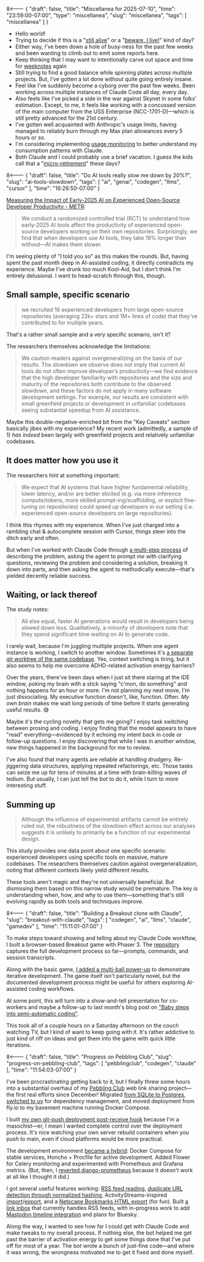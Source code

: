 8<--- { "draft": false, "title": "Miscellanea for 2025-07-10", "time": "23:59:00-07:00", "type": "miscellanea", "slug": "miscellanea", "tags": [ "miscellanea" ] }

- Hello world!
- Trying to decide if this is a "[still alive](https://www.youtube.com/watch?v=Y6ljFaKRTrI)" or a "[beware, I live!](https://www.youtube.com/watch?v=CC2iqlvifSU)" kind of day?
- Either way, I've been down a hole of busy-ness for the past few weeks and been wanting to climb out to emit some reports here.
- Keep thinking that I may want to intentionally carve out space and time for [weeknotes](https://blog.lmorchard.com/tag/weeknotes/) again
- Still trying to find a good balance while spinning plates across multiple projects. But, I've gotten a lot done without quite going entirely insane.
- Feel like I've suddenly become a cyborg over the past few weeks. Been working across multiple instances of Claude Code all day, every day.
- Also feels like I've picked a side in the war against Skynet in some folks' estimation. Except, to me, it feels like working with a concussed version of the main computer from the USS Enterprise (NCC-1701-D)—which is still pretty advanced for the 21st century.
- I've gotten well acquainted with Anthropic's usage limits, having managed to reliably burn through my Max plan allowances every 5 hours or so.
- I'm considering implementing [usage monitoring](https://docs.anthropic.com/en/docs/claude-code/monitoring-usage) to better understand my consumption patterns with Claude.
- Both Claude and I could probably use a brief vacation. I guess the kids call that a "[micro-retirement](https://www.fastcompany.com/91357784/what-is-a-micro-retirement-inside-the-latest-gen-z-trend)" these days?

8<--- { "draft": false, "title": "Do AI tools really slow me down by 20%?", "slug": "ai-tools-slowdown", "tags": [ "ai", "genai", "codegen", "llms", "cursor" ], "time": "16:26:50-07:00" }

[Measuring the Impact of Early-2025 AI on Experienced Open-Source Developer Productivity - METR](https://metr.org/blog/2025-07-10-early-2025-ai-experienced-os-dev-study/):

  > We conduct a randomized controlled trial \(RCT\) to understand how early-2025 AI tools affect the productivity of experienced open-source developers working on their own repositories. Surprisingly, we find that when developers use AI tools, they take 19% longer than without—AI makes them slower.

I'm seeing plenty of "I told you so" as this makes the rounds. But, having spent the past month deep in AI-assisted coding, it directly contradicts my experience. Maybe I've drunk too much Kool-Aid, but I don't think I'm entirely delusional. I want to head-scratch through this, though.

## Small sample, specific scenario

> we recruited 16 experienced developers from large open-source repositories (averaging 22k+ stars and 1M+ lines of code) that they’ve contributed to for multiple years.

That's a rather small sample and a very specific scenario, isn't it?

The researchers themselves acknowledge the limitations:

> We caution readers against overgeneralizing on the basis of our results. The slowdown we observe does not imply that current AI tools do not often improve developer’s productivity—we find evidence that the high developer familiarity with repositories and the size and maturity of the repositories both contribute to the observed slowdown, and these factors do not apply in many software development settings. For example, our results are consistent with small greenfield projects or development in unfamiliar codebases seeing substantial speedup from AI assistance.

Maybe this double-negative-enriched bit from the "Key Caveats" section basically jibes with my experience? My recent work (admittedly, a sample of 1) *has indeed* been largely with greenfield projects and relatively unfamiliar codebases.

## It does matter how you use it

The researchers hint at something important:

>We expect that AI systems that have higher fundamental reliability, lower latency, and/or are better elicited (e.g. via more inference compute/tokens, more skilled prompt-ing/scaffolding, or explicit fine-tuning on repositories) could speed up developers in our setting (i.e. experienced open-source developers on large repositories).

I think this rhymes with my experience. When I've just charged into a rambling chat & autocomplete session with Cursor, things steer into the ditch early and often.

But when I've worked with Claude Code through [a multi-step process](https://blog.lmorchard.com/2025/06/07/semi-automatic-coding/) of describing the problem, asking the agent to prompt _me_ with clarifying questions, reviewing the problem and considering a solution, breaking it down into parts, and then asking the agent to methodically execute—that's yielded decently reliable success.

## Waiting, or lack thereof

The study notes:

> All else equal, faster AI generations would result in developers being slowed down less. Qualitatively, a minority of developers note that they spend significant time waiting on AI to generate code.

I rarely wait, because I'm juggling multiple projects. When one agent instance is working, I switch to another window. Sometimes it's [a separate git worktree of the same codebase](https://docs.anthropic.com/en/docs/claude-code/common-workflows#run-parallel-claude-code-sessions-with-git-worktrees). Yes, context switching is tiring, but it also seems to help me overcome ADHD-related activation energy barriers?

Over the years, there've been days when I just sit there staring at the IDE window, poking my brain with a stick saying "c'mon, do something" and nothing happens for an hour or more. I'm not planning my next move, I'm just dissociating. My executive function doesn't, like, function. Often. *My own brain* makes me wait long periods of time before it starts generating useful results. 😅

Maybe it's the cycling novelty that gets me going? I enjoy task switching between prosing and coding. I enjoy finding that the model appears to have "read" everything—evidenced by it echoing my intent back in code or follow-up questions. I enjoy discovering that while I was in another window, new things happened in the background for me to review.

I've also found that many agents are reliable at handling drudgery. Re-jiggering data structures, applying repeated refactorings, etc. Those tasks can seize me up for tens of minutes at a time with brain-killing waves of tedium. But usually, I can just tell the bot to do it, while I turn to more interesting stuff.

## Summing up

> Although the influence of experimental artifacts cannot be entirely ruled out, the robustness of the slowdown effect across our analyses suggests it is unlikely to primarily be a function of our experimental design.

This study provides one data point about one specific scenario: experienced developers using specific tools on massive, mature codebases. The researchers themselves caution against overgeneralization, noting that different contexts likely yield different results.

These tools aren't magic and they're not universally beneficial. But dismissing them based on this narrow study would be premature. The key is understanding when, how, and why to use them—something that's still evolving rapidly as both tools and techniques improve.

8<--- { "draft": false, "title": "Building a Breakout clone with Claude", "slug": "breakout-with-claude", "tags": [ "codegen", "ai", "llms", "claude", "gamedev" ], "time": "11:11:01-07:00" }

To make steps toward showing and telling about my Claude Code workflow, I built a browser-based Breakout game with Phaser 3. The [repository](https://github.com/lmorchard/claude-breakout-clone) captures the full development process so far—prompts, commands, and session transcripts.

Along with the basic game, [I added a multi-ball power-up](https://github.com/lmorchard/claude-breakout-clone/tree/main/docs/dev-sessions/2025-07-05-1336-multiball) to demonstrate iterative development. The game itself isn't particularly novel, but the documented development process might be useful for others exploring AI-assisted coding workflows.

At some point, this will turn into a show-and-tell presentation for co-workers and maybe a follow-up to last month's blog post on ["Baby steps into semi-automatic coding"](https://blog.lmorchard.com/2025/06/07/semi-automatic-coding/).

This took all of a couple hours on a Saturday afternoon on the couch watching TV, but I kind of want to keep going with it. It's rather addictive to just kind of riff on ideas and get them into the game with quick little iterations.

8<--- { "draft": false, "title": "Progress on Pebbling Club", "slug": "progress-on-pebbling-club", "tags": [ "pebblingclub", "codegen", "claude" ], "time": "11:54:03-07:00" }

I've been procrastinating getting back to it, but I finally threw some hours into a substantial overhaul of my [Pebbling Club](https://github.com/lmorchard/pebbling-club) web link sharing project—the first real efforts since December! Migrated [from SQLite to Postgres](https://github.com/lmorchard/pebbling-club/pull/239), [switched to uv](https://github.com/lmorchard/pebbling-club/pull/238) for dependency management, and moved deployment from fly.io to my basement machine running Docker Compose.

I built [my own git-push deployment post-receive hook](https://github.com/lmorchard/pebbling-club/blob/main/docker/compose/post-receive) because I'm a masochist—er, I mean I wanted complete control over the deployment process. It's nice watching your own server rebuild containers when you push to main, even if cloud platforms would be more practical.

The development environment [became a hybrid](https://github.com/lmorchard/pebbling-club/pull/240): Docker Compose for stable services, Honcho + Procfile for active development. Added Flower for Celery monitoring and experimented with Prometheus and Grafana metrics. (But, then, I [reverted django-prometheus](https://github.com/lmorchard/pebbling-club/pull/255) because it doesn't work at all like I thought it did.)

I got several useful features working: [RSS feed reading](https://github.com/lmorchard/pebbling-club/commits/main/pebbling_apps/feeds), [duplicate URL detection through normalized hashing](https://github.com/lmorchard/pebbling-club/pull/249), ActivityStreams-inspired [import](https://github.com/lmorchard/pebbling-club/pull/250)/[export](https://github.com/lmorchard/pebbling-club/pull/248), and a [Netscape Bookmarks HTML export](https://github.com/lmorchard/pebbling-club/pull/247) (for fun). Built [a link inbox](https://github.com/lmorchard/pebbling-club/pull/250) that currently handles RSS feeds, with in-progress work to add [Mastodon timeline integration](https://github.com/lmorchard/pebbling-club/pull/254) and plans for Bluesky.

Along the way, I wanted to see how far I could get with Claude Code and make tweaks to my overall process. If nothing else, the bot helped me get past the barrier of activation energy to get some things done that I've put off for most of a year. The bot wrote a bunch of just-fine code—and where it was wrong, the wrongness motivated me to get it fixed and done myself.
